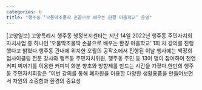 ```yaml
---
categories: b
title: "행주동 ‘오물딱조물딱 손끝으로 배우는 환경 마을학교’ 운영"
---
```

[고양일보] 고양특례시 행주동 행정복지센터는 지난 14일 2022년 행주동 주민자치회 자치사업 중 하나인 ‘오물딱조물딱 손끝으로 배우는 환경 마을학교’ 1회 차 강의를 진행했다고 밝혔다.행주동 관내에 위치한 오월의 공작소에서 진행된 이날 행사에는 백정희 업사이클링 전문 강사와 행주동 주민자치위원, 행주동 주민 등 13여 명이 참여하여 천연 커피 찌꺼기를 이용한 커피박 화분 향초와 방향제를 만드는 시간을 가졌다.한만희 행주동 주민자치회장은 “이번 강의를 통해 폐자원을 이용한 다양한 생활용품을 만들어보면서 자원의 소중함과 환경의 중요성